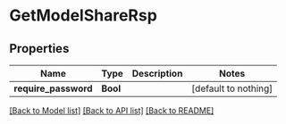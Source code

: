 # GetModelShareRsp


## Properties
Name | Type | Description | Notes
------------ | ------------- | ------------- | -------------
**require_password** | **Bool** |  | [default to nothing]


[[Back to Model list]](../README.md#models) [[Back to API list]](../README.md#api-endpoints) [[Back to README]](../README.md)



